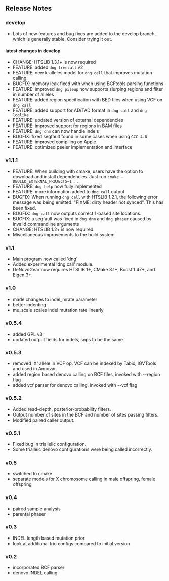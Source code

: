 ## Release Notes

### develop

* Lots of new features and bug fixes are added to the develop branch, which is generally stable. Consider trying it out.

#### latest changes in develop

* CHANGE: HTSLIB 1.3.1+ is now required
* FEATURE: added `dng treecall` v2
* FEATURE: new k-alleles model for `dng call` that improves mutation calling
* BUGFIX: memory leak fixed with when using BCFtools parsing functions
* FEATURE: improved `dng pileup` now supports slurping regions and filter in number of alleles
* FEATURE: added region specification with BED files when using VCF on `dng call` 
* FEATURE: added support for AD/TAD format in `dng call` and `dng loglike`
* FEATURE: updated version of external dependencies
* FEATURE: improved support for regions in BAM files
* FEATURE: `dng dnm` can now handle indels 
* BUGFIX: fixed segfault found in some cases when using `GCC 4.8` 
* FEATURE: improved compiling on Apple
* FEATURE: optimized peeler implementation and interface

### v1.1.1

* FEATURE: When building with cmake, users have the option to download and install dependencies.
Just run `cmake -DBUILD_EXTERNAL_PROJECTS=1 ..`
* FEATURE: `dng help` now fully implemented
* FEATURE: more information added to `dng call` output
* BUGFIX: When running `dng call` with HTSLIB 1.2.1, the following error message was being
emitted: "FIXME: dirty header not synced".  This has been fixed.
* BUGFIX: `dng call` now outputs correct 1-based site locations.
* BUGFIX: a segfault was fixed in `dng dnm` and `dng phaser` caused by invalid commandline arguments
* CHANGE: HTSLIB 1.2+ is now required.
* Miscellaneous improvements to the build system

### v1.1

* Main program now called 'dng'
* Added experimental 'dng call' module.
* DeNovoGear now requires HTSLIB 1+, CMake 3.1+, Boost 1.47+, and Eigen 3+.

### v1.0

* made changes to indel_mrate parameter
* better indenting
* mu_scale scales indel mutation rate linearly

### v0.5.4

* added GPL v3
* updated output fields for indels, snps to be the same

### v0.5.3

* removed 'X' allele in VCF op. VCF can be indexed by Tabix, IGVTools and used in Annovar.
* added region based denovo calling on BCF files, invoked with --region flag
* added vcf parser for denovo calling, invoked with --vcf flag

### v0.5.2

* Added read-depth, posterior-probability filters.
* Output number of sites in the BCF and number of sites passing filters.
* Modified paired caller output.

### v0.5.1

* Fixed bug in triallelic configuration.
* Some trialleic denovo configurations were being called incorrectly.

### v0.5

* switched to cmake
* separate models for X chromosome calling in male offspring, female offspring

### v0.4

* paired sample analysis
* parental phaser

### v0.3

* INDEL length based mutation prior
* look at additional trio configs compared to initial version

### v0.2

* incorporated BCF parser
* denovo INDEL calling
